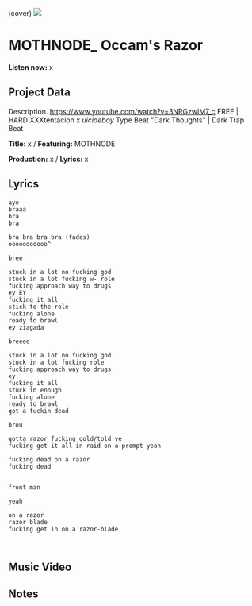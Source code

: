 (cover) ![](57175019_319474918741616_8502199518755923887_n.jpg)

# MOTHNODE_ Occam's Razor

**Listen now:** x

## Project Data

Description.
https://www.youtube.com/watch?v=3NRGzwlM7_c
FREE | HARD XXXtentacion x $uicideboy$ Type Beat "Dark Thoughts" | 
Dark Trap Beat

**Title:** x / **Featuring:** MOTHNODE

**Production:** x / **Lyrics:** x

## Lyrics

```
aye
braaa
bra
bra

bra bra bra bra (fades)
ooooooooooo^

bree

stuck in a lot no fucking god
stuck in a lot fucking w- role
fucking approach way to drugs
ey EY
fucking it all
stick to the role
fucking alone
ready to brawl
ey ziagada

breeee

stuck in a lot no fucking god
stuck in a lot fucking role
fucking approach way to drugs
ey
fucking it all
stuck in enough
fucking alone
ready to brawl
got a fuckin dead

brou

gotta razor fucking gold/told ye
fucking get it all in raid on a prompt yeah

fucking dead on a razor
fucking dead


front man

yeah

on a razor
razor blade
fucking get in on a razor-blade



```

## Music Video


## Notes
